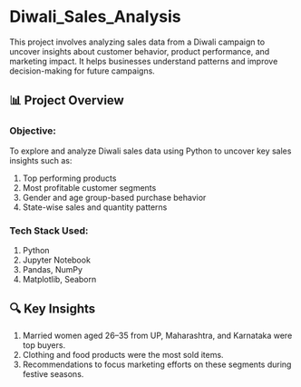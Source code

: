 # Diwali_Sales_Analysis
This project involves analyzing sales data from a Diwali campaign to uncover insights about customer behavior, product performance, and marketing impact. It helps businesses understand patterns and improve decision-making for future campaigns.

## 📊 Project Overview

### Objective:
To explore and analyze Diwali sales data using Python to uncover key sales insights such as:
1. Top performing products
2. Most profitable customer segments
3. Gender and age group-based purchase behavior
4. State-wise sales and quantity patterns

### Tech Stack Used:
1. Python
2. Jupyter Notebook
3. Pandas, NumPy
4. Matplotlib, Seaborn

## 🔍 Key Insights
1. Married women aged 26–35 from UP, Maharashtra, and Karnataka were top buyers.
2. Clothing and food products were the most sold items.
3. Recommendations to focus marketing efforts on these segments during festive seasons.
   
